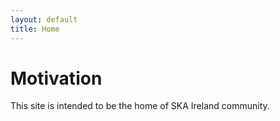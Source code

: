 ```yaml
---
layout: default
title: Home
---
```


# Motivation

This site is intended to be the home of SKA Ireland community. 

